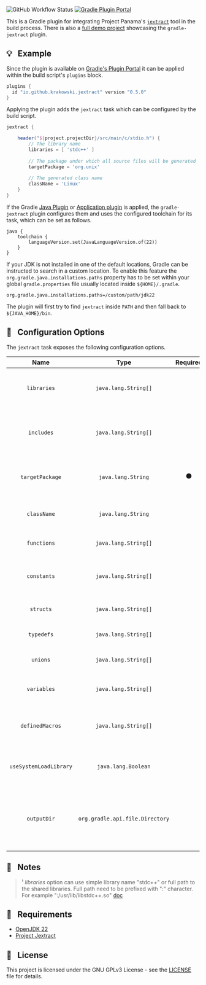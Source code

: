![GitHub Workflow Status](https://img.shields.io/github/actions/workflow/status/krakowski/gradle-jextract/publish.yml?label=GitHub%20Workflow)
[![Gradle Plugin Portal](https://img.shields.io/gradle-plugin-portal/v/io.github.krakowski.jextract?label=Gradle%20Plugin%20Portal&color=1e81b0)](https://plugins.gradle.org/plugin/io.github.krakowski.jextract)


This is a Gradle plugin for integrating Project Panama's [`jextract`](https://github.com/openjdk/jextract) tool in the build process.
There is also a [full demo project](https://github.com/krakowski/jextract-demo) showcasing the `gradle-jextract` plugin.
## :bulb: &nbsp; Example

Since the plugin is available on [Gradle's Plugin Portal](https://plugins.gradle.org/) it can be applied within the build script's `plugins` block.

```gradle
plugins {
  id "io.github.krakowski.jextract" version "0.5.0"
}
```

Applying the plugin adds the `jextract` task which can be configured by the build script.

```gradle
jextract {

    header("${project.projectDir}/src/main/c/stdio.h") {
        // The library name
        libraries = [ 'stdc++' ]
    
        // The package under which all source files will be generated
        targetPackage = 'org.unix'
        
        // The generated class name
        className = 'Linux'
    }
}
```

If the Gradle [Java Plugin](https://docs.gradle.org/current/userguide/java_plugin.html) or
[Application plugin](https://docs.gradle.org/current/userguide/application_plugin.html) is applied, the `gradle-jextract`
plugin configures them and uses the configured toolchain for its task, which can be set as follows.

```
java {
    toolchain {
        languageVersion.set(JavaLanguageVersion.of(22))
    }
}
```

If your JDK is not installed in one of the default locations, Gradle can be instructed to search in a custom location.
To enable this feature the `org.gradle.java.installations.paths` property has to be set within your global `gradle.properties`
file usually located inside `${HOME}/.gradle`.

```
org.gradle.java.installations.paths=/custom/path/jdk22
```

The plugin will first try to find `jextract` inside `PATH` and then fall back to `${JAVA_HOME}/bin`.

## :triangular_ruler: &nbsp; Configuration Options

The `jextract` task exposes the following configuration options.

|          Name          |               Type              |    Required    | Description                                                                   |
|:----------------------:|:-------------------------------:|:--------------:|-------------------------------------------------------------------------------|
|      `libraries`       |       `java.lang.String[]`      |                | The libraries against which the native code will link [¹](#green_book--notes) |
|       `includes`       |       `java.lang.String[]`      |                | A list of directories which should be included during code generation         |
|    `targetPackage`     |        `java.lang.String`       | :black_circle: | The package under which all bindings will be generated                        |
|      `className`       |        `java.lang.String`       |                | The generated class file's name                                               |
|      `functions`       |       `java.lang.String[]`      |                | Whitelist of function symbols                                                 |
|      `constants`       |       `java.lang.String[]`      |                | Whitelist of macro and enum constant symbols                                  |
|       `structs`        |       `java.lang.String[]`      |                | Whitelist of struct symbols                                                   |
|       `typedefs`       |       `java.lang.String[]`      |                | Whitelist of typedef symbols                                                  |
|        `unions`        |       `java.lang.String[]`      |                | Whitelist of union symbols                                                    |
|      `variables`       |       `java.lang.String[]`      |                | Whitelist of global variable symbols                                          |
|    `definedMacros`     |       `java.lang.String[]`      |                | List of additional defined C preprocessor macros                              |
| `useSystemLoadLibrary` |       `java.lang.Boolean`       |                | Load libraries into the loader symbol lookup                                  |
|      `outputDir`       | `org.gradle.api.file.Directory` |                | The output directory under which the generated source files will be placed    |

## :green_book: &nbsp; Notes

> ¹ *libraries* option can use simple library name "stdc++" or full path to the shared libraries.
> Full path need to be prefixed with ":" character.
> For example ":/usr/lib/libstdc++.so" 
> [doc](https://github.com/openjdk/jextract/blob/master/doc/GUIDE.md#library-loading)

## :wrench: &nbsp; Requirements

  * [OpenJDK 22](https://openjdk.org/projects/jdk/22/)
  * [Project Jextract](https://jdk.java.net/jextract/)
  
## :scroll: &nbsp; License

This project is licensed under the GNU GPLv3 License - see the [LICENSE](LICENSE) file for details.

